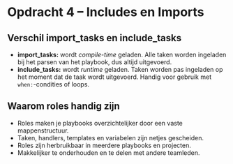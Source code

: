 # Opdracht 4 – Includes en Imports

## Verschil import_tasks en include_tasks
- **import_tasks:** wordt *compile-time* geladen. Alle taken worden ingeladen bij het parsen van het playbook, dus altijd uitgevoerd.
- **include_tasks:** wordt *runtime* geladen. Taken worden pas ingeladen op het moment dat de taak wordt uitgevoerd. Handig voor gebruik met `when:`-condities of loops.

## Waarom roles handig zijn
- Roles maken je playbooks overzichtelijker door een vaste mappenstructuur.
- Taken, handlers, templates en variabelen zijn netjes gescheiden.
- Roles zijn herbruikbaar in meerdere playbooks en projecten.
- Makkelijker te onderhouden en te delen met andere teamleden.
